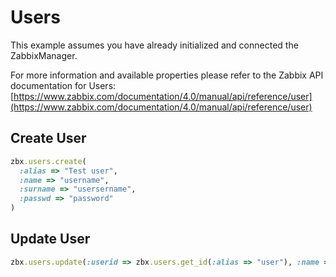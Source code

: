 # Users

This example assumes you have already initialized and connected the ZabbixManager.

For more information and available properties please refer to the Zabbix API documentation for Users:
[https://www.zabbix.com/documentation/4.0/manual/api/reference/user](https://www.zabbix.com/documentation/4.0/manual/api/reference/user)

## Create User
```ruby
zbx.users.create(
  :alias => "Test user",
  :name => "username",
  :surname => "usersername",
  :passwd => "password"
)
```

## Update User
```ruby
zbx.users.update(:userid => zbx.users.get_id(:alias => "user"), :name => "user2")
```
